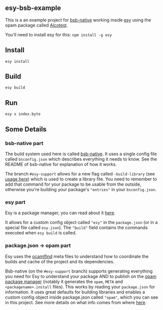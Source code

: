 esy-bsb-example
---

This is a an example project for [bsb-native](https://github.com/bsansouci/bsb-native) working inside [esy](https://esy.sh) using the opam package called [Alcotest](https://github.com/mirage/alcotest).

You'll need to install esy for this: `npm install -g esy`

## Install
`esy install`

## Build
`esy build`

## Run
`esy x index.byte`


## Some Details

### bsb-native part
The build system used here is called [bsb-native](https://github.com/bsansouci/bsb-native). It uses a single config file called `bsconfig.json` which describes everything it needs to know. See the README of bsb-native for explanation of how it works.

The branch `#esy-support` allows for a new flag called `-build-library` (see [usage here](https://github.com/bsansouci/esy-bsb-example-library)) which is used to create a library file. You need to remember to add that command for your package to be usable from the outside, otherwise you're building your package's `"entries"` in your `bsconfig.json`.

### esy part
Esy is a package manager, you can read about it [here](https://esy.sh).

It allows for a custom config object called `"esy"` in the `package.json` (or in a special file called `esy.json`). The `"build"` field contains the commands executed when `esy build` is called.

### package.json -> opam part
Esy uses the [ocamlfind](http://projects.camlcity.org/projects/dl/findlib-1.7.3/doc/ref-html/index.html) meta files to understand how to coordinate the builds and cache of the project and its dependencies.

Bsb-native (on the `#esy-support` branch) supports generating everything you need for Esy to understand your package AND to publish on the [opam package manager](https://opam.ocaml.org) (notably it generates the `opam`, `META` and `<packagename>.install` files). This works by reading your `package.json` for information. It uses great defaults for building libraries and enables a custom config object inside package.json called `"opam"`, which you can see in this project. See more details on what info comes from where [here](https://github.com/bsansouci/opam_of_packagejson).
